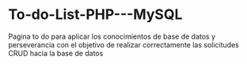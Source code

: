 # To-do-List-PHP---MySQL
Pagina to do para aplicar los conocimientos de base de datos y perseverancia con el objetivo de realizar correctamente las solicitudes CRUD hacia la base de datos
